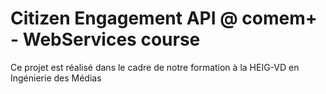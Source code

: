 # Citizen Engagement API @ comem+ - WebServices course
Ce projet est réalisé dans le cadre de notre formation à la HEIG-VD en Ingénierie des Médias
